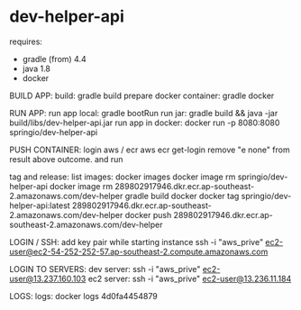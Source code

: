 # dev-helper-api

requires:
- gradle (from) 4.4
- java 1.8
- docker

BUILD APP:
build: gradle build
prepare docker container: gradle docker

RUN APP:
run app local: gradle bootRun
run jar: gradle build && java -jar build/libs/dev-helper-api.jar
run app in docker: docker run -p 8080:8080 springio/dev-helper-api


PUSH CONTAINER:
login aws / ecr
aws ecr get-login
remove "e none" from result above outcome. and run

tag and release:
list images: docker images
docker image rm springio/dev-helper-api 
docker image rm 289802917946.dkr.ecr.ap-southeast-2.amazonaws.com/dev-helper
gradle build docker
docker tag springio/dev-helper-api:latest 289802917946.dkr.ecr.ap-southeast-2.amazonaws.com/dev-helper
docker push 289802917946.dkr.ecr.ap-southeast-2.amazonaws.com/dev-helper


LOGIN / SSH:
add key pair while starting instance
ssh -i "aws_prive" ec2-user@ec2-54-252-252-57.ap-southeast-2.compute.amazonaws.com

LOGIN TO SERVERS:
dev server:
ssh -i "aws_prive" ec2-user@13.237.160.103
ec2 server:
ssh -i "aws_prive" ec2-user@13.236.11.184

LOGS:
logs: docker logs 4d0fa4454879
